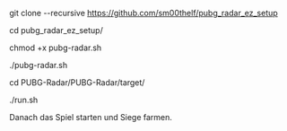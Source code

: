 git clone --recursive https://github.com/sm00thelf/pubg_radar_ez_setup

cd pubg_radar_ez_setup/

chmod +x pubg-radar.sh

./pubg-radar.sh

cd PUBG-Radar/PUBG-Radar/target/

./run.sh

Danach das Spiel starten und Siege farmen.
